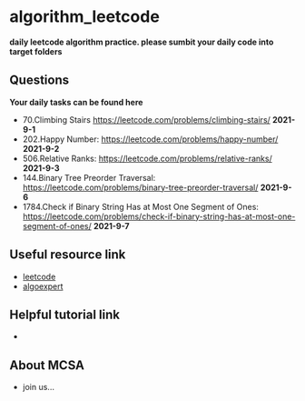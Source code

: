 # algorithm_leetcode
**daily leetcode algorithm practice. please sumbit your daily code into target folders**

## Questions
**Your daily tasks can be found here**

 - 70.Climbing Stairs  https://leetcode.com/problems/climbing-stairs/ **2021-9-1**
 - 202.Happy Number:  https://leetcode.com/problems/happy-number/ **2021-9-2**
 - 506.Relative Ranks:  https://leetcode.com/problems/relative-ranks/ **2021-9-3**
 - 144.Binary Tree Preorder Traversal: https://leetcode.com/problems/binary-tree-preorder-traversal/ **2021-9-6**
 - 1784.Check if Binary String Has at Most One Segment of Ones: https://leetcode.com/problems/check-if-binary-string-has-at-most-one-segment-of-ones/ **2021-9-7**

## Useful resource link 
 - [leetcode](https://leetcode.com/problemset/all/?page=1)
 - [algoexpert](https://www.algoexpert.io/questions)

## Helpful tutorial link 
 - 


## About MCSA 
 - join us...




